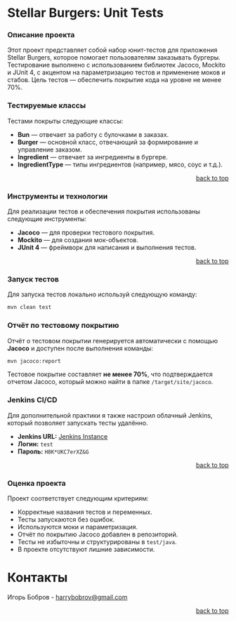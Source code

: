 <a name="top"></a>

# Stellar Burgers: Unit Tests

### Описание проекта
Этот проект представляет собой набор юнит-тестов для приложения Stellar Burgers, которое помогает пользователям заказывать бургеры. Тестирование выполнено с использованием библиотек Jacoco, Mockito и JUnit 4, с акцентом на параметризацию тестов и применение моков и стабов. Цель тестов — обеспечить покрытие кода на уровне не менее 70%.

### Тестируемые классы
Тестами покрыты следующие классы:
- **Bun** — отвечает за работу с булочками в заказах.
- **Burger** — основной класс, отвечающий за формирование и управление заказом.
- **Ingredient** — отвечает за ингредиенты в бургере.
- **IngredientType** — типы ингредиентов (например, мясо, соус и т.д.).

<p align="right">
  <a href="#top">back to top</a>
</p>

### Инструменты и технологии
Для реализации тестов и обеспечения покрытия использованы следующие инструменты:
- **Jacoco** — для проверки тестового покрытия.
- **Mockito** — для создания мок-объектов.
- **JUnit 4** — фреймворк для написания и выполнения тестов.

<p align="right">
  <a href="#top">back to top</a>
</p>

### Запуск тестов
Для запуска тестов локально используй следующую команду:
```bash
mvn clean test
```

### Отчёт по тестовому покрытию
Отчёт о тестовом покрытии генерируется автоматически с помощью **Jacoco** и доступен после выполнения команды:
```bash
mvn jacoco:report
```

Тестовое покрытие составляет **не менее 70%**, что подтверждается отчетом Jacoco, который можно найти в папке `/target/site/jacoco`.

### Jenkins CI/CD
Для дополнительной практики я также настроил облачный Jenkins, который позволяет запускать тесты удалённо.

- **Jenkins URL:** [Jenkins Instance](http://146.0.79.56:8081/)
- **Логин:** `test`
- **Пароль:** `H8K*UKC7erXZ&G`

<p align="right">
  <a href="#top">back to top</a>
</p>


### Оценка проекта
Проект соответствует следующим критериям:
- Корректные названия тестов и переменных.
- Тесты запускаются без ошибок.
- Используются моки и параметризация.
- Отчёт по покрытию Jacoco добавлен в репозиторий.
- Тесты не избыточны и структурированы в `test/java`.
- В проекте отсутствуют лишние зависимости.

# Контакты
Игорь Бобров - harrybobrov@gmail.com

<p align="right">
  <a href="#top">back to top</a>
</p>
